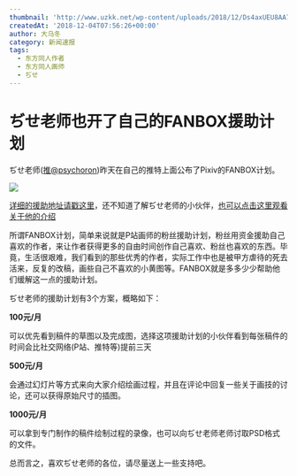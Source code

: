 ```yaml
---
thumbnail: 'http://www.uzkk.net/wp-content/uploads/2018/12/Ds4axUEU8AA7tWA-825x510.jpg'
createdAt: '2018-12-04T07:56:26+00:00'
author: 大乌冬
category: 新闻速报
tags:
  - 东方同人作者
  - 东方同人画师
  - ぢせ
---
```


# ぢせ老师也开了自己的FANBOX援助计划

ぢせ老师([推@psychoron](https://twitter.com/psychoron))昨天在自己的推特上面公布了Pixiv的FANBOX计划。

![](http://www.uzkk.net/wp-content/uploads/2018/12/Clipboard02.gif)

[详细的援助地址请戳这里](https://www.pixiv.net/fanbox/creator/4790)，还不知道了解ぢせ老师的小伙伴，[也可以点击这里观看关于他的介绍](http://www.uzkk.net/?p=809)

所谓FANBOX计划，简单来说就是P站画师的粉丝援助计划，粉丝用资金援助自己喜欢的作者，来让作者获得更多的自由时间创作自己喜欢、粉丝也喜欢的东西。毕竟，生活很艰难，我们看到的那些优秀的作者，实际工作中也是被甲方虐待的死去活来，反复的改稿，画些自己不喜欢的小黄图等。FANBOX就是多多少少帮助他们缓解这一点的援助计划。

ぢせ老师的援助计划有3个方案，概略如下：

**100元/月**

可以优先看到稿件的草图以及完成图，选择这项援助计划的小伙伴看到每张稿件的时间会比社交网络(P站、推特等)提前三天

**500元/月**

会通过幻灯片等方式来向大家介绍绘画过程，并且在评论中回复一些关于画技的讨论，还可以获得原始尺寸的插图。

**1000元/月**

可以拿到专门制作的稿件绘制过程的录像，也可以向ぢせ老师老师讨取PSD格式的文件。

总而言之，喜欢ぢせ老师的各位，请尽量送上一些支持吧。
